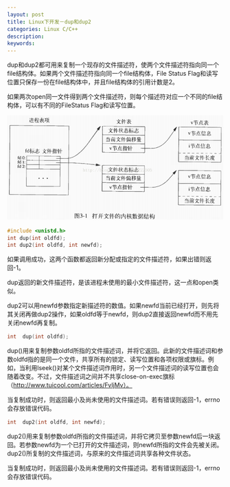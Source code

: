 ```yaml
---
layout: post
title: Linux下开发－dup和dup2
categories: Linux C/C++
description: 
keywords: 
---
```



dup和dup2都可用来复制一个现存的文件描述符，使两个文件描述符指向同一个file结构体。如果两个文件描述符指向同一个file结构体，File Status Flag和读写位置只保存一份在file结构体中，并且file结构体的引用计数是2。

如果两次open同一文件得到两个文件描述符，则每个描述符对应一个不同的file结构体，可以有不同的FileStatus Flag和读写位置。

![](/images/posts/2015-12-12-linux-c-dup.md/1.png)

```c
#include <unistd.h>
int dup(int oldfd);
int dup2(int oldfd, int newfd);
```

如果调用成功，这两个函数都返回新分配或指定的文件描述符，如果出错则返回-1。

dup返回的新文件描述符，是该进程未使用的最小文件描述符，这一点和open类似。

dup2可以用newfd参数指定新描述符的数值。如果newfd当前已经打开，则先将其关闭再做dup2操作，如果oldfd等于newfd，则dup2直接返回newfd而不用先关闭newfd再复制。
 
```c
int  dup(int oldfd);
```
dup()用来复制参数oldfd所指的文件描述词，并将它返回。此新的文件描述词和参数oldfd指的是同一个文件，共享所有的锁定、读写位置和各项权限或旗标。例如，当利用lseek()对某个文件描述词作用时，另一个文件描述词的读写位置也会随着改变。不过，文件描述词之间并不共享close-on-exec旗标（http://www.tuicool.com/articles/FvIjMv）。

当复制成功时，则返回最小及尚未使用的文件描述词。若有错误则返回-1，errno会存放错误代码。

```c
int  dup2(int oldfd, int newfd);
```
dup2()用来复制参数oldfd所指的文件描述词，并将它拷贝至参数newfd后一块返回。若参数newfd为一个已打开的文件描述词，则newfd所指的文件会先被关闭。dup2()所复制的文件描述词，与原来的文件描述词共享各种文件状态。

当复制成功时，则返回最小及尚未使用的文件描述词。若有错误则返回-1，errno会存放错误代码。





